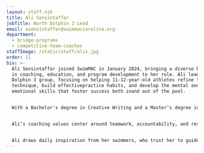```yaml
---
layout: staff.njk
title: Ali Sensintaffar
jobTitle: North Dolphin 3 Lead
email: asensintaffar@swimmaccarolina.org
department:
  - bridge-programs
  - competitive-team-coaches
staffImage: /static/staff/alis.jpg
order: 11
bio: >-
  Ali Sensintaffar joined SwimMAC in January 2024, bringing a diverse background
  in coaching, education, and program development to her role. Ali leads the
  Dolphin 3 group, focusing on helping 11-12-year-old athletes refine their
  technique, build effectivepractice habits, and develop the mental and
  emotional skills that foster success both inand out of the pool.


  With a Bachelor's degree in Creative Writing and a Master’s degree in English Education, Ali has taught English at the high school level and brings her educational expertise to her coaching, blending athletic skill-building with life skills. Before moving to North Carolina, she served as Head Age Group Coach at Highlands Ranch Aquatics in Colorado and asAssistant Aquatic Program Coordinator for the Highlands Ranch Community Association.Her experience in managing swim programs and understanding child development and psychology further strengthens her role in supporting SwimMAC’s young athletes.


  Ali’s coaching values center around teamwork, accountability, and respect, with a coaching style that emphasizes adaptability and continuous learning. She has a deep commitment to mental training in sports, integrating tools like goal setting, visualization,and positive self-talk to equip her swimmers with the confidence and resilience they needto succeed. Ali sees SwimMAC as a place of hope and potential, and her passion lies ininspiring athletes to recognize their capabilities and develop into well-rounded individuals.


  Ali draws daily inspiration from her swimmers, who trust her to guide them through their athletic journeys. She is also grateful for her mentors, including her first boss, Kimsey, and her first Head Age Group Coach, Jill, who both played pivotal roles in shaping her passion for coaching. Ali’s favorite advice, “Be the person you needed when you were in that situation,” reflects her philosophy of coaching with empathy and purpose. Originally from Colorado, her favorite place to travel is Ireland, and her coaching mantra embodies resilience and self-belief: “If they don’t give you a seat at the table, bring a folding chair."
---
```


